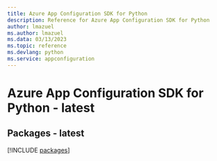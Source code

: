 ```yaml
---
title: Azure App Configuration SDK for Python
description: Reference for Azure App Configuration SDK for Python
author: lmazuel
ms.author: lmazuel
ms.data: 03/13/2023
ms.topic: reference
ms.devlang: python
ms.service: appconfiguration
---
```

# Azure App Configuration SDK for Python - latest
## Packages - latest
[!INCLUDE [packages](app-configuration-index.md)]